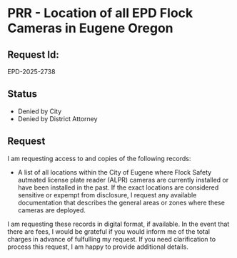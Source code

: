 # PRR - Location of all EPD Flock Cameras in Eugene Oregon

## Request Id:
EPD-2025-2738

## Status
* Denied by City
* Denied by District Attorney

## Request 
I am requesting access to and copies of the following records:
* A list of all locations within the City of Eugene where Flock Safety autmated license plate reader (ALPR) cameras are currently installed or have been installed in the past. If the exact locations are considered sensitive or expempt from disclosure, I request any available documentation that describes the general areas or zones where these cameras are deployed.

I am requesting these records in digital format, if available. In the event that there are fees, I would be grateful if you would inform me of the total charges in advance of fulfulling my request. If you need clarification to process this request, I am happy to provide additional details.